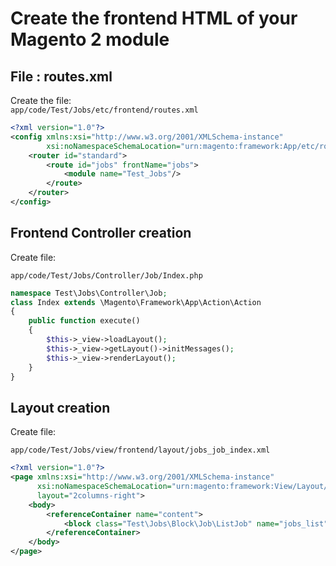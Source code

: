 # Create the frontend HTML of your Magento 2 module

## File : routes.xml

Create the file:  
`app/code/Test/Jobs/etc/frontend/routes.xml`

```xml
<?xml version="1.0"?>
<config xmlns:xsi="http://www.w3.org/2001/XMLSchema-instance"
        xsi:noNamespaceSchemaLocation="urn:magento:framework:App/etc/routes.xsd">
    <router id="standard">
        <route id="jobs" frontName="jobs">
            <module name="Test_Jobs"/>
        </route>
    </router>
</config>
```

## Frontend Controller creation

Create file:

`app/code/Test/Jobs/Controller/Job/Index.php`

```php
namespace Test\Jobs\Controller\Job;
class Index extends \Magento\Framework\App\Action\Action
{
    public function execute()
    {
        $this->_view->loadLayout();
        $this->_view->getLayout()->initMessages();
        $this->_view->renderLayout();
    }
}
```

## Layout creation

Create file:

`app/code/Test/Jobs/view/frontend/layout/jobs_job_index.xml`

```xml
<?xml version="1.0"?>
<page xmlns:xsi="http://www.w3.org/2001/XMLSchema-instance"
      xsi:noNamespaceSchemaLocation="urn:magento:framework:View/Layout/etc/page_configuration.xsd"
      layout="2columns-right">
    <body>
        <referenceContainer name="content">
            <block class="Test\Jobs\Block\Job\ListJob" name="jobs_list" template="jobs/list.phtml"/>
        </referenceContainer>
    </body>
</page>

```




